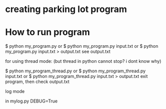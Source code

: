 # creating parking lot program

# How to run program

$ python my_program.py 
or 
$ python my_program.py input.txt 
or 
$ python my_program.py input.txt > output.txt 
see output.txt 

for using thread mode: (but thread in python cannot stop? i dont know why)

$ python my_program_thread.py 
or 
$ python my_program_thread.py input.txt 
or 
$ python my_program_thread.py input.txt > output.txt 
exit program, then check output.txt 

log mode

in mylog.py DEBUG=True
